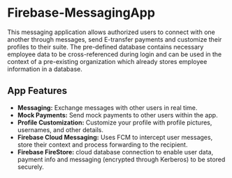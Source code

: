 # Firebase-MessagingApp

This messaging application allows authorized users to connect with one another through messages, send E-transfer payments and customize their profiles to their suite. The pre-defined database contains necessary employee data to be cross-referenced during login and can be used in the context of a pre-existing organization which already stores employee information in a database.

## App Features
- **Messaging:** Exchange messages with other users in real time.
- **Mock Payments:** Send mock payments to other users within the app.
- **Profile Customization:** Customize your profile with profile pictures, usernames, and other details.
- **Firebase Cloud Messaging:** Uses FCM to intercept user messages, store their context and process forwarding to the recipient. 
- **Firebase FireStore:** cloud database connection to enable user data, payment info and messaging (encrypted through Kerberos) to be stored securely.

